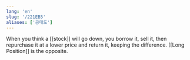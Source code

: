 ```yaml
---
lang: 'en'
slug: '/221EB5'
aliases: ['공매도']
---
```


When you think a [[stock]] will go down, you borrow it, sell it, then repurchase it at a lower price and return it, keeping the difference. [[Long Position]] is the opposite.
